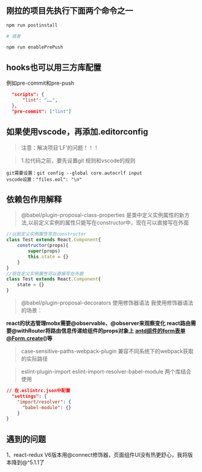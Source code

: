 ## 刚拉的项目先执行下面两个命令之一

```bash
npm run postinstall

# 或者

npm run enablePrePush
```

## hooks也可以用三方库配置

例如pre-commit和pre-push

```json
  "scripts": {
      "lint": "……",
  },
  "pre-commit": ["lint"]
```

## 如果使用vscode，再添加.editorconfig

> 注意：解决项目‘LF’的问题！！！

> 1.拉代码之前，要先设置git 规则和vscode的规则

```text
git需要设置：git config --global core.autocrlf input
vscode设置："files.eol": "\n"
```

## 依赖包作用解释

> @babel/plugin-proposal-class-properties  是类中定义实例属性的新方法,以前定义实例的属性只能写在constructor中，现在可以直接写在外面

```javascript
//以前定义实例属性写在constructor
class Test extends React.Component{
	constructor(props){
		super(props)
		this.state = {}
	}
}
//现在定义实例属性可以直接写在外面
class Test extends React.Component{
	state = {}
}
```

> @babel/plugin-proposal-decorators  使用修饰器语法
我使用修饰器语法的场景：

**react的状态管理mobx需要@observable、@observer来观察变化
react路由需要@withRouter将路由信息传递给组件的props对象上
antd组件的form表单@Form.create()等**

> case-sensitive-paths-webpack-plugin  兼容不同系统下的webpack获取的实际路径

> eslint-plugin-import  eslint-import-resolver-babel-module  两个库结合使用

```json
// 在.eslintrc.json中配置
  "settings": {
    "import/resolver": {
      "babel-module": {}
    }
}
```

## 遇到的问题
1、react-redux V6版本用@connect修饰器，页面组件UI没有热更舒心，我将版本降到@^5.1.1了
